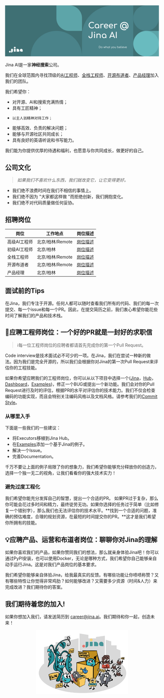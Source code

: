![Career@Jina AI](career-banner.png)

Jina AI是一家**神经搜索**公司。

我们在全球范围内寻找顶级的[AI工程师](https://github.com/jina-ai/career/blob/master/ai-engineer.zh.md)、[全栈工程师](https://github.com/jina-ai/career/blob/master/full-stack-engineer.zh.md)、[开源布道者](https://github.com/jina-ai/career/blob/master/opensource-evangelist.md)、[产品经理](https://github.com/jina-ai/career/blob/master/ai-product-manager.md)加入我们的团队。

我们希望你：

-   对开源、AI和搜索充满热情；
-   具有工匠精神；
-     以主人翁精神对待工作；
-   能够高效、负责的解决问题；
-   能够与开源社区共同成长；
-   具有良好的英语听说和书写能力。

我们能为你提供优厚的待遇和福利，也愿意与你共同成长，做更好的自己。


## 公司文化

>  _如果我们不喜欢什么东西，我们就改变它，让它变得更好。_

-   我们绝不浪费时间在我们不相信的事情上。
-   我们绝不因为 "大家都这样做 "而拒绝创新，我们拥抱变化。
-   我们绝不对代码质量做任何妥协。

## 招聘岗位

|岗位|工作地点|岗位描述|
|---|----|----|
|高级AI工程师|北京/柏林/Remote|[岗位描述](https://github.com/jina-ai/career/blob/master/ai-engineer.zh.md)|
|初级AI工程师|北京/柏林|[岗位描述](https://github.com/jina-ai/career/blob/master/ai-engineer-junior.zh.md)|
|全栈工程师|北京/柏林/Remote|[岗位描述](https://github.com/jina-ai/career/blob/master/full-stack-engineer.zh.md)|
|开源布道者|北京/柏林/Remote|[岗位描述](https://github.com/jina-ai/career/blob/master/opensource-evangelist.md)|
|产品经理|北京/柏林|[岗位描述](https://github.com/jina-ai/career/blob/master/ai-product-manager.md)

## 面试前的Tips

在Jina，我们专注于开源。任何人都可以随时查看我们所有的代码、我们的每一次提交、每一个issue和每一个PR。因此，在提交简历之前，我们衷心希望你能花些时间了解我们的产品和技术栈。

## 🚀应聘工程师岗位：一个好的PR就是一封好的求职信

> ℹ️每一位工程师岗位的应聘者都请首先完成你的第一个Pull Request。

Code interview是技术面试必不可少的一项。在Jina，我们在尝试一种新的做法。因为我们是完全开源的，所以我们会根据你对Jina的第一次Pull Request来评估你的工程技能。

如果你希望应聘我们的工程师岗位，你可以从以下项目中选择一个([Jina](https://github.com/jina-ai/jina)，[Hub](https://github.com/jina-ai/jina-hub)，[Dashboard](https://github.com/jina-ai/jina-hub)，[Examples](https://github.com/jina-ai/examples))，修正一个BUG或提出一个新功能。我们会对你的Pull Request进行及时的评估，根据PR的水平对评估你的技术能力。我们不仅会检查编码的功能实现，而且会特别关注编码风格以及文档风格。请参考我们的[Commit Style](https://github.com/jina-ai/jina/blob/master/CONTRIBUTING.md)。

### 从哪里入手

下面是一些我们的一些建议：

-   将Executors移植到Jina Hub。
-   在[Examples](https://github.com/jina-ai/examples)添加一个基于Jina的例子。
-   解决一个Issue。
-   完善Documentation。

千万不要让上面的例子局限了你的想象力，我们希望你能够充分释放你的创造力，选择一个独一无二的视角，让我们看看你的强大技术实力！

### 避免过度工程化

我们希望你能充分发挥自己的智慧，提出一个合适的PR。
如果PR过于复杂，那么你可能会花过多时间和精力，最终徒劳无功。如果你选择的任务过于简单（比如修复一个错别字），那么我们也无法评估你的技术水平。**找到一个合适的问题，准确的预估难度，合理的规划资源，在最短的时间提交你的PR。**这才是我们希望你所拥有的技能。


## 💡应聘产品、运营和布道者岗位：聊聊你对Jina的理解

如果你喜欢我们的产品，如果你赞同我们的想法，那么就亲身体验Jina吧！你可以通过PyPI安装，也可以使用Docker，无论是哪种方式，我们希望你自己能够亲自动手运行Jina。这是对我们产品岗位的基本要求。

我们希望你能够亲自体验Jina，给我最真实的反馈。有哪些功能让你啧啧称赞？又有哪些特性让你觉得非常鸡肋？如何能够改进？又需要多少资源（时间&人力）来完成改进？我们期待你的答案。

## 我们期待着您的加入!

如果你想加入我们，请发送简历到 [career@jina.ai](mailto:career@jina.ai)。我们期待和你一起，创造未来！


<p align="center">
  <a href="https://opensource.jina.ai"><img src="https://github.com/jina-ai/jina/blob/master/docs/chapters/101/img/ILLUS11.png?raw=true" width="60%" align="center"></a>
</p>
